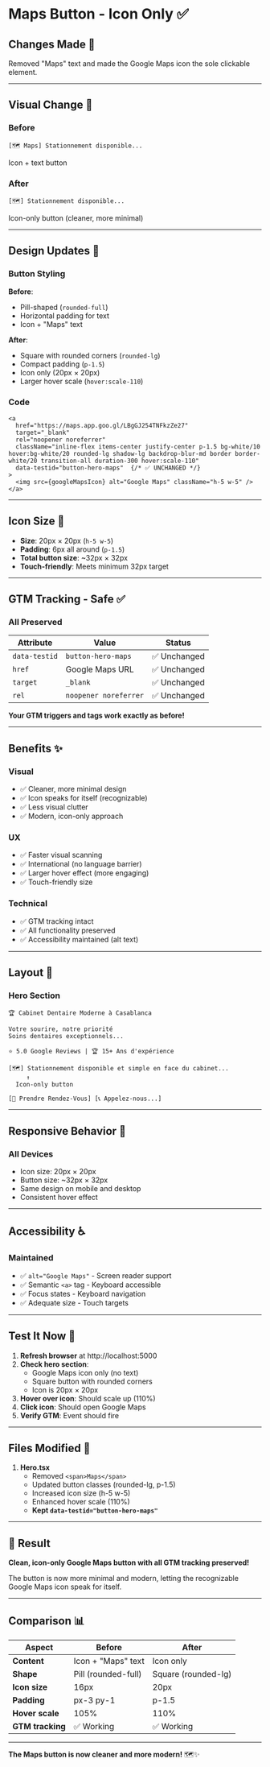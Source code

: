 # Maps Button - Icon Only ✅

## **Changes Made** 🎉

Removed "Maps" text and made the Google Maps icon the sole clickable element.

---

## **Visual Change** 🎨

### **Before**
```
[🗺️ Maps] Stationnement disponible...
```
Icon + text button

### **After**
```
[🗺️] Stationnement disponible...
```
Icon-only button (cleaner, more minimal)

---

## **Design Updates** 🔧

### **Button Styling**

**Before**:
- Pill-shaped (`rounded-full`)
- Horizontal padding for text
- Icon + "Maps" text

**After**:
- Square with rounded corners (`rounded-lg`)
- Compact padding (`p-1.5`)
- Icon only (20px × 20px)
- Larger hover scale (`hover:scale-110`)

### **Code**
```tsx
<a
  href="https://maps.app.goo.gl/LBgGJ254TNFkzZe27"
  target="_blank"
  rel="noopener noreferrer"
  className="inline-flex items-center justify-center p-1.5 bg-white/10 hover:bg-white/20 rounded-lg shadow-lg backdrop-blur-md border border-white/20 transition-all duration-300 hover:scale-110"
  data-testid="button-hero-maps"  {/* ✅ UNCHANGED */}
>
  <img src={googleMapsIcon} alt="Google Maps" className="h-5 w-5" />
</a>
```

---

## **Icon Size** 📏

- **Size**: 20px × 20px (`h-5 w-5`)
- **Padding**: 6px all around (`p-1.5`)
- **Total button size**: ~32px × 32px
- **Touch-friendly**: Meets minimum 32px target

---

## **GTM Tracking - Safe** ✅

### **All Preserved**

| Attribute | Value | Status |
|-----------|-------|--------|
| `data-testid` | `button-hero-maps` | ✅ Unchanged |
| `href` | Google Maps URL | ✅ Unchanged |
| `target` | `_blank` | ✅ Unchanged |
| `rel` | `noopener noreferrer` | ✅ Unchanged |

**Your GTM triggers and tags work exactly as before!**

---

## **Benefits** ✨

### **Visual**
- ✅ Cleaner, more minimal design
- ✅ Icon speaks for itself (recognizable)
- ✅ Less visual clutter
- ✅ Modern, icon-only approach

### **UX**
- ✅ Faster visual scanning
- ✅ International (no language barrier)
- ✅ Larger hover effect (more engaging)
- ✅ Touch-friendly size

### **Technical**
- ✅ GTM tracking intact
- ✅ All functionality preserved
- ✅ Accessibility maintained (alt text)

---

## **Layout** 📐

### **Hero Section**
```
🏆 Cabinet Dentaire Moderne à Casablanca

Votre sourire, notre priorité
Soins dentaires exceptionnels...

⭐ 5.0 Google Reviews | 🏆 15+ Ans d'expérience

[🗺️] Stationnement disponible et simple en face du cabinet...
     ↑
  Icon-only button

[📅 Prendre Rendez-Vous] [📞 Appelez-nous...]
```

---

## **Responsive Behavior** 📱

### **All Devices**
- Icon size: 20px × 20px
- Button size: ~32px × 32px
- Same design on mobile and desktop
- Consistent hover effect

---

## **Accessibility** ♿

### **Maintained**
- ✅ `alt="Google Maps"` - Screen reader support
- ✅ Semantic `<a>` tag - Keyboard accessible
- ✅ Focus states - Keyboard navigation
- ✅ Adequate size - Touch targets

---

## **Test It Now** 🧪

1. **Refresh browser** at http://localhost:5000
2. **Check hero section**:
   - Google Maps icon only (no text)
   - Square button with rounded corners
   - Icon is 20px × 20px
3. **Hover over icon**: Should scale up (110%)
4. **Click icon**: Should open Google Maps
5. **Verify GTM**: Event should fire

---

## **Files Modified** 📁

1. **Hero.tsx**
   - Removed `<span>Maps</span>`
   - Updated button classes (rounded-lg, p-1.5)
   - Increased icon size (h-5 w-5)
   - Enhanced hover scale (110%)
   - **Kept `data-testid="button-hero-maps"`**

---

## 🎉 **Result**

**Clean, icon-only Google Maps button with all GTM tracking preserved!**

The button is now more minimal and modern, letting the recognizable Google Maps icon speak for itself.

---

## **Comparison** 📊

| Aspect | Before | After |
|--------|--------|-------|
| **Content** | Icon + "Maps" text | Icon only |
| **Shape** | Pill (rounded-full) | Square (rounded-lg) |
| **Icon size** | 16px | 20px |
| **Padding** | px-3 py-1 | p-1.5 |
| **Hover scale** | 105% | 110% |
| **GTM tracking** | ✅ Working | ✅ Working |

---

**The Maps button is now cleaner and more modern!** 🗺️✨
